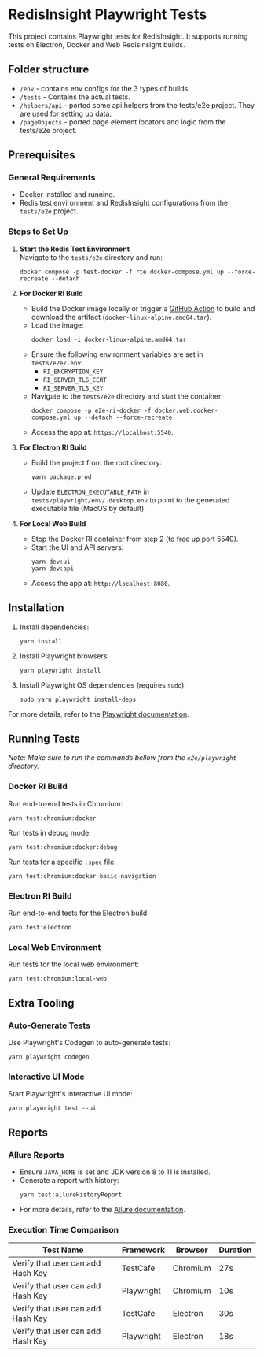 # RedisInsight Playwright Tests

This project contains Playwright tests for RedisInsight. 
It supports running tests on Electron, Docker and Web Redisinsight builds.

## Folder structure

- `/env` - contains env configs for the 3 types of builds.
- `/tests` - Contains the actual tests.
- `/helpers/api` - ported some api helpers from the tests/e2e project. They are used for setting up data.
- `/pageObjects` - ported page element locators and logic from the tests/e2e project.

## Prerequisites

### General Requirements
- Docker installed and running.
- Redis test environment and RedisInsight configurations from the `tests/e2e` project.

### Steps to Set Up

1. **Start the Redis Test Environment**  
   Navigate to the `tests/e2e` directory and run:
   ```shell
   docker compose -p test-docker -f rte.docker-compose.yml up --force-recreate --detach
   ```

2. **For Docker RI Build**  
   - Build the Docker image locally or trigger a [GitHub Action](https://github.com/RedisInsight/RedisInsight/actions/workflows/manual-build.yml) to build and download the artifact (`docker-linux-alpine.amd64.tar`).
   - Load the image:
     ```shell
     docker load -i docker-linux-alpine.amd64.tar
     ```
   - Ensure the following environment variables are set in `tests/e2e/.env`:
     - `RI_ENCRYPTION_KEY`
     - `RI_SERVER_TLS_CERT`
     - `RI_SERVER_TLS_KEY`
   - Navigate to the `tests/e2e` directory and start the container:
     ```shell
     docker compose -p e2e-ri-docker -f docker.web.docker-compose.yml up --detach --force-recreate
     ```
   - Access the app at: `https://localhost:5540`.

3. **For Electron RI Build**  
   - Build the project from the root directory:
     ```shell
     yarn package:prod
     ```
   - Update `ELECTRON_EXECUTABLE_PATH` in `tests/playwright/env/.desktop.env` to point to the generated executable file (MacOS by default).

4. **For Local Web Build**  
   - Stop the Docker RI container from step 2 (to free up port 5540).
   - Start the UI and API servers:
     ```shell
     yarn dev:ui
     yarn dev:api
     ```
   - Access the app at: `http://localhost:8080`.

## Installation

1. Install dependencies:
   ```shell
   yarn install
   ```

2. Install Playwright browsers:
   ```shell
   yarn playwright install
   ```

3. Install Playwright OS dependencies (requires `sudo`):
   ```shell
   sudo yarn playwright install-deps
   ```

For more details, refer to the [Playwright documentation](https://playwright.dev/docs/running-tests).

## Running Tests

*Note: Make sure to run the commands bellow from the `e2e/playwright` directory.*

### Docker RI Build
Run end-to-end tests in Chromium:
```shell
yarn test:chromium:docker
```

Run tests in debug mode:
```shell
yarn test:chromium:docker:debug
```

Run tests for a specific `.spec` file:
```shell
yarn test:chromium:docker basic-navigation
```

### Electron RI Build
Run end-to-end tests for the Electron build:
```shell
yarn test:electron
```

### Local Web Environment
Run tests for the local web environment:
```shell
yarn test:chromium:local-web
```

## Extra Tooling

### Auto-Generate Tests
Use Playwright's Codegen to auto-generate tests:
```shell
yarn playwright codegen
```

### Interactive UI Mode
Start Playwright's interactive UI mode:
```shell
yarn playwright test --ui
```

## Reports

### Allure Reports
- Ensure `JAVA_HOME` is set and JDK version 8 to 11 is installed.
- Generate a report with history:
  ```shell
  yarn test:allureHistoryReport
  ```
- For more details, refer to the [Allure documentation](https://allurereport.org/docs/playwright-reference/).

### Execution Time Comparison
| Test Name                         | Framework  | Browser  | Duration |
| --------------------------------- | ---------- | -------- | -------- |
| Verify that user can add Hash Key | TestCafe   | Chromium | 27s      |
| Verify that user can add Hash Key | Playwright | Chromium | 10s      |
| Verify that user can add Hash Key | TestCafe   | Electron | 30s      |
| Verify that user can add Hash Key | Playwright | Electron | 18s      |
